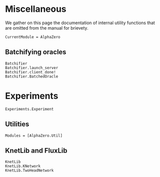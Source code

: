# Miscellaneous

We gather on this page the documentation of internal utility functions that are
omitted from the manual for brievety.

```@meta
CurrentModule = AlphaZero
```

## Batchifying oracles

```@docs
Batchifier
Batchifier.launch_server
Batchifier.client_done!
Batchifier.BatchedOracle
```

# Experiments

```@docs
Experiments.Experiment
```

## Utilities

```@autodocs
Modules = [AlphaZero.Util]
```

## KnetLib and FluxLib

```@docs
KnetLib
KnetLib.KNetwork
KnetLib.TwoHeadNetwork
```
